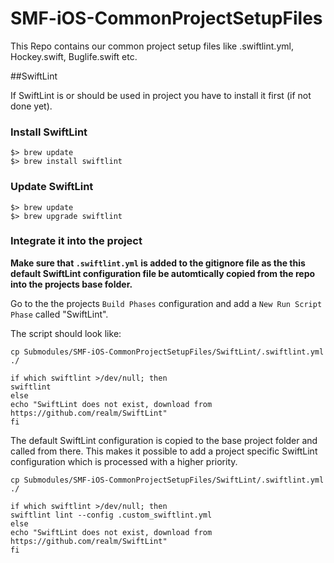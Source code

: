 # SMF-iOS-CommonProjectSetupFiles

This Repo contains our common project setup files like .swiftlint.yml, Hockey.swift, Buglife.swift etc.

##SwiftLint

If SwiftLint is or should be used in project you have to install it first (if not done yet). 


### Install SwiftLint
```
$> brew update
$> brew install swiftlint
```

### Update SwiftLint
```
$> brew update
$> brew upgrade swiftlint
```

### Integrate it into the project

**Make sure that `.swiftlint.yml` is added to the gitignore file as the this default SwiftLint configuration file be automtically copied from the repo into the projects base folder.**

Go to the the projects `Build Phases` configuration and add a `New Run Script Phase` called "SwiftLint".

The script should look like:

```
cp Submodules/SMF-iOS-CommonProjectSetupFiles/SwiftLint/.swiftlint.yml ./

if which swiftlint >/dev/null; then
swiftlint
else
echo "SwiftLint does not exist, download from https://github.com/realm/SwiftLint"
fi
```
The default SwiftLint configuration is copied to the base project folder and called from there. This makes it possible to add a project specific SwiftLint configuration which is processed with a higher priority.

```
cp Submodules/SMF-iOS-CommonProjectSetupFiles/SwiftLint/.swiftlint.yml ./

if which swiftlint >/dev/null; then
swiftlint lint --config .custom_swiftlint.yml
else
echo "SwiftLint does not exist, download from https://github.com/realm/SwiftLint"
fi
```